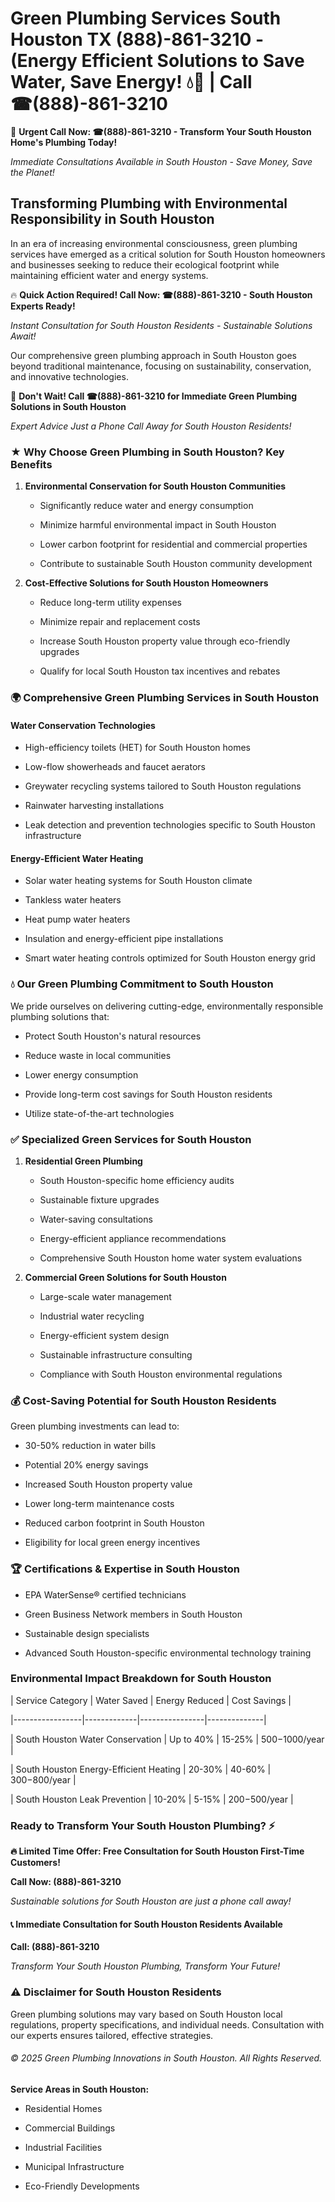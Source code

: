 # Green Plumbing Services South Houston TX (888)-861-3210 - (Energy Efficient Solutions to Save Water, Save Energy! 💧🌿 | Call ☎(888)-861-3210

🚨 **Urgent Call Now: ☎(888)-861-3210 - Transform Your South Houston Home's Plumbing Today!**
*Immediate Consultations Available in South Houston - Save Money, Save the Planet!*

## Transforming Plumbing with Environmental Responsibility in South Houston

In an era of increasing environmental consciousness, green plumbing services have emerged as a critical solution for South Houston homeowners and businesses seeking to reduce their ecological footprint while maintaining efficient water and energy systems. 

🔥 **Quick Action Required! Call Now: ☎(888)-861-3210 - South Houston Experts Ready!**
*Instant Consultation for South Houston Residents - Sustainable Solutions Await!*

Our comprehensive green plumbing approach in South Houston goes beyond traditional maintenance, focusing on sustainability, conservation, and innovative technologies.

🚨 **Don't Wait! Call ☎(888)-861-3210 for Immediate Green Plumbing Solutions in South Houston**
*Expert Advice Just a Phone Call Away for South Houston Residents!*

### ★ Why Choose Green Plumbing in South Houston? Key Benefits

1. **Environmental Conservation for South Houston Communities** 
   - Significantly reduce water and energy consumption
   - Minimize harmful environmental impact in South Houston
   - Lower carbon footprint for residential and commercial properties
   - Contribute to sustainable South Houston community development

2. **Cost-Effective Solutions for South Houston Homeowners** 
   - Reduce long-term utility expenses
   - Minimize repair and replacement costs
   - Increase South Houston property value through eco-friendly upgrades
   - Qualify for local South Houston tax incentives and rebates

### 🌍 Comprehensive Green Plumbing Services in South Houston

#### Water Conservation Technologies
- High-efficiency toilets (HET) for South Houston homes
- Low-flow showerheads and faucet aerators
- Greywater recycling systems tailored to South Houston regulations
- Rainwater harvesting installations
- Leak detection and prevention technologies specific to South Houston infrastructure

#### Energy-Efficient Water Heating
- Solar water heating systems for South Houston climate
- Tankless water heaters
- Heat pump water heaters
- Insulation and energy-efficient pipe installations
- Smart water heating controls optimized for South Houston energy grid

### 💧 Our Green Plumbing Commitment to South Houston

We pride ourselves on delivering cutting-edge, environmentally responsible plumbing solutions that:
- Protect South Houston's natural resources
- Reduce waste in local communities
- Lower energy consumption
- Provide long-term cost savings for South Houston residents
- Utilize state-of-the-art technologies

### ✅ Specialized Green Services for South Houston

1. **Residential Green Plumbing**
   - South Houston-specific home efficiency audits
   - Sustainable fixture upgrades
   - Water-saving consultations
   - Energy-efficient appliance recommendations
   - Comprehensive South Houston home water system evaluations

2. **Commercial Green Solutions for South Houston**
   - Large-scale water management
   - Industrial water recycling
   - Energy-efficient system design
   - Sustainable infrastructure consulting
   - Compliance with South Houston environmental regulations

### 💰 Cost-Saving Potential for South Houston Residents

Green plumbing investments can lead to:
- 30-50% reduction in water bills
- Potential 20% energy savings
- Increased South Houston property value
- Lower long-term maintenance costs
- Reduced carbon footprint in South Houston
- Eligibility for local green energy incentives

### 🏆 Certifications & Expertise in South Houston

- EPA WaterSense® certified technicians
- Green Business Network members in South Houston
- Sustainable design specialists
- Advanced South Houston-specific environmental technology training

### Environmental Impact Breakdown for South Houston

| Service Category | Water Saved | Energy Reduced | Cost Savings |
|-----------------|-------------|----------------|--------------|
| South Houston Water Conservation | Up to 40% | 15-25% | $500-$1000/year |
| South Houston Energy-Efficient Heating | 20-30% | 40-60% | $300-$800/year |
| South Houston Leak Prevention | 10-20% | 5-15% | $200-$500/year |

### Ready to Transform Your South Houston Plumbing? ⚡

**🔥 Limited Time Offer: Free Consultation for South Houston First-Time Customers!**

**Call Now: (888)-861-3210**
*Sustainable solutions for South Houston are just a phone call away!*

#### 📞 Immediate Consultation for South Houston Residents Available

**Call: (888)-861-3210**
*Transform Your South Houston Plumbing, Transform Your Future!*

### ⚠️ Disclaimer for South Houston Residents

Green plumbing solutions may vary based on South Houston local regulations, property specifications, and individual needs. Consultation with our experts ensures tailored, effective strategies.

###### © 2025 Green Plumbing Innovations in South Houston. All Rights Reserved.

**Service Areas in South Houston:** 
- Residential Homes
- Commercial Buildings
- Industrial Facilities
- Municipal Infrastructure
- Eco-Friendly Developments